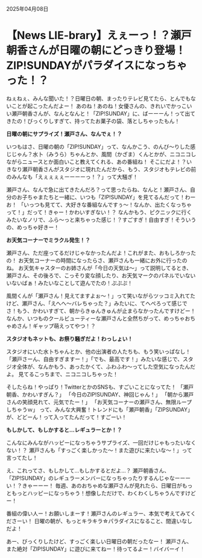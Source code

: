 2025年04月08日

# 【News LIE-brary】えぇーっ！？瀬戸朝香さんが日曜の朝にどっきり登場！ZIP!SUNDAYがパラダイスになっちゃった！？

ねぇねぇ、みんな聞いた！？日曜日の朝、まったりテレビ見てたら、とんでもないことが起こったんだよー！
あのね！あのね！女優さんの、きれいでかっこいい瀬戸朝香さんが、なんとなんと！「ZIP!SUNDAY」に、ばーーーん！って出てきたの！びっくりしすぎて、持ってたお菓子の袋、落としちゃったもん！

**日曜の朝にサプライズ！瀬戸さん、なんでぇ！？**

いつもはさ、日曜の朝の「ZIP!SUNDAY」って、なんかこう、のんび～りした感じじゃん？水卜（みうら）ちゃんとか、風間（かざま）くんとかが、ニコニコしながらニュースとか面白いこと教えてくれる、あの番組ね！
そこにだよ！？いきなり瀬戸朝香さんがスタジオに現れたんだから、もう、スタジオもテレビの前のみんなも「えぇぇぇぇーーーーっ！？」って大騒ぎ！

瀬戸さん、なんで急に出てきたんだろ？って思ったらね、なんと！瀬戸さん、自分のお子ちゃまたちと一緒に、いつも「ZIP!SUNDAY」を見てるんだって！わーお！
「いっつも見てて、大好きな番組なんですぅ～！なんか、出たくなっちゃって！」だって！きゃー！かわいすぎない！？
なんかもう、ピクニックに行くみたいなノリで、ふら～っと来ちゃった感じ！？すごすぎ！自由すぎ！そういうの、めっちゃ好きー！

**お天気コーナーでミラクル発生！？**

瀬戸さん、ただ座ってるだけじゃなかったんだよ！これがまた、おもしろかったの！
お天気コーナーの時間になったらさ、瀬戸さんも一緒にお外に行ったのね。
お天気キャスターのお姉さんが「今日の天気は～」って説明してるとき、瀬戸さん、その後ろで、こっそり変な顔したり、お天気マークのパネルでいないいないばぁ！みたいなことして遊んでたの！ぷぷぷ！

風間くんが「瀬戸さん！見えてますよぉ～！」って笑いながらツッコミ入れてたけど、瀬戸さん、「えへへ～バレちゃった？」みたいに、てへぺろって感じでさ！もう、かわいすぎて、朝からきゅんきゅんが止まらなかったんですけどー！
なんか、いつものクールビューティーな瀬戸さんと全然ちがって、めっちゃおちゃめさん！ギャップ萌えってやつ！？

**スタジオもネットも、お祭り騒ぎだよ！わっしょい！**

スタジオにいた水卜ちゃんとか、他の出演者の人たちも、もう笑いっぱなし！
「瀬戸さーん、自由すぎますー！」「でも、最高です！」みたいな感じで、スタジオ全体が、なんかもう、あったかくて、ふわふわ～ってした空気になったんだよ。
見てるこっちまで、ニコニコしちゃった！

そしたらね！やっぱり！TwitterとかのSNSも、すごいことになってた！
「瀬戸朝香、かわいすぎん？」
「今日のZIP!SUNDAY、神回じゃん！」
「朝から瀬戸さんの笑顔見れて、元気でたー！」
「お天気コーナーの瀬戸さん、無限ループしちゃうｗ」
って、みんな大興奮！トレンドにも「瀬戸朝香」「ZIPSUNDAY」が、どどーん！って入ってたんだって！すごーい！

**もしかして、もしかすると…レギュラーとか！？**

こんなにみんながハッピーになっちゃうサプライズ、一回だけじゃもったいなくない！？
瀬戸さんも「すっごく楽しかった～！また遊びに来たいな～！」って言ってたし！

え、これってさ、もしかして…もしかするとだよ…？
瀬戸朝香さん、「ZIP!SUNDAY」のレギュラーメンバーになっちゃったりするんじゃなーーーい！？きゃーーー！
毎週、あのおちゃめな瀬戸さんが見れたら、日曜日がもっともっとハッピーになっちゃう！想像しただけで、わくわくしちゃうんですけどー！

番組の偉い人ー！お願いしまーす！瀬戸さんのレギュラー、本気で考えてみてくださーい！
日曜の朝が、もっとキラキラ☆パラダイスになること、間違いなしだよ！

あー、びっくりしたけど、すっごく楽しい日曜日の朝だったなー！
瀬戸さん、また絶対「ZIP!SUNDAY」に遊びに来てねー！待ってるよー！バイバーイ！